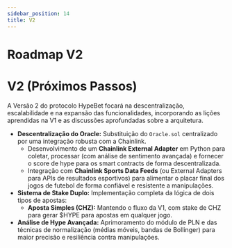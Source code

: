 ```yaml
---
sidebar_position: 14
title: V2
---
```


# Roadmap V2


# V2 (Próximos Passos)

A Versão 2 do protocolo HypeBet focará na descentralização, escalabilidade e na expansão das funcionalidades, incorporando as lições aprendidas na V1 e as discussões aprofundadas sobre a arquitetura.

*   **Descentralização do Oracle:** Substituição do `Oracle.sol` centralizado por uma integração robusta com a Chainlink.
    *   Desenvolvimento de um **Chainlink External Adapter** em Python para coletar, processar (com análise de sentimento avançada) e fornecer o score de hype para os smart contracts de forma descentralizada.
    *   Integração com **Chainlink Sports Data Feeds** (ou External Adapters para APIs de resultados esportivos) para alimentar o placar final dos jogos de futebol de forma confiável e resistente a manipulações.
*   **Sistema de Stake Duplo:** Implementação completa da lógica de dois tipos de apostas:
    *   **Aposta Simples (CHZ):** Mantendo o fluxo da V1, com stake de CHZ para gerar $HYPE para apostas em qualquer jogo.
*   **Análise de Hype Avançada:** Aprimoramento do módulo de PLN e das técnicas de normalização (médias móveis, bandas de Bollinger) para maior precisão e resiliência contra manipulações.
